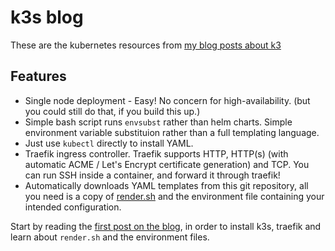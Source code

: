 # k3s blog

These are the kubernetes resources from [my blog posts about
k3](https://blog.rymcg.tech/tags/k3s/)

## Features

 * Single node deployment - Easy! No concern for high-availability. (but you
   could still do that, if you build this up.)
 * Simple bash script runs `envsubst` rather than helm charts. Simple
   environment variable substituion rather than a full templating language.
 * Just use `kubectl` directly to install YAML. 
 * Traefik ingress controller. Traefik supports HTTP, HTTP(s) (with automatic
   ACME / Let's Encrypt certificate generation) and TCP. You can run SSH inside
   a container, and forward it through traefik!
 * Automatically downloads YAML templates from this git repository, all you need
   is a copy of [render.sh](render.sh) and the environment file containing your
   intended configuration.
   
Start by reading the [first post on the
blog](https://blog.rymcg.tech/blog/k3s/), in order to install k3s, traefik and
learn about `render.sh` and the environment files.
